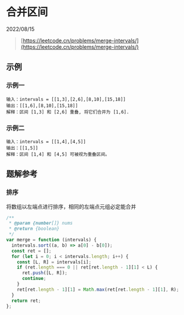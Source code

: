 # 合并区间

2022/08/15

> [https://leetcode.cn/problems/merge-intervals/](https://leetcode.cn/problems/merge-intervals/)

## 示例

### 示例一

```text
输入：intervals = [[1,3],[2,6],[8,10],[15,18]]
输出：[[1,6],[8,10],[15,18]]
解释：区间 [1,3] 和 [2,6] 重叠, 将它们合并为 [1,6].
```

### 示例二

```text
输入：intervals = [[1,4],[4,5]]
输出：[[1,5]]
解释：区间 [1,4] 和 [4,5] 可被视为重叠区间。
```

## 题解参考

### 排序

将数组以左端点进行排序，相同的左端点元组必定能合并

```javascript
/**
 * @param {number[]} nums
 * @return {boolean}
 */
var merge = function (intervals) {
  intervals.sort((a, b) => a[0] - b[0]);
  const ret = [];
  for (let i = 0; i < intervals.length; i++) {
    const [L, R] = intervals[i];
    if (ret.length === 0 || ret[ret.length - 1][1] < L) {
      ret.push([L, R]);
      continue;
    }
    ret[ret.length - 1][1] = Math.max(ret[ret.length - 1][1], R);
  }
  return ret;
};

```
